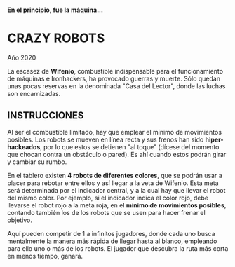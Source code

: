 #### En el principio, fue la máquina...

# CRAZY ROBOTS

Año 2020

La escasez de **Wifenio**, combustible indispensable para el funcionamiento de máquinas e Ironhackers, ha provocado guerras y muerte. Sólo quedan unas pocas reservas en la denominada "Casa del Lector", donde las luchas son encarnizadas. 

## INSTRUCCIONES
Al ser el combustible limitado, hay que emplear el mínimo de movimientos posibles. Los robots se mueven en línea recta y sus frenos han sido **hiper-hackeados**, por lo que estos se detienen "al toque" (dícese del momento que chocan contra un obstáculo o pared). Es ahí cuando estos podrán girar y cambiar su rumbo.

En el tablero existen **4 robots de diferentes colores**, que se podrán usar a placer para rebotar entre ellos y así llegar a la veta de Wifenio. Esta meta será determinada por el indicador central, y a la cual hay que llevar el robot del mismo color. Por ejemplo, si el indicador indica el color rojo, debe llevarse el robot rojo a la meta roja, en el **mínimo de movimientos posibles**, contando también los de los robots que se usen para hacer frenar el objetivo.

Aquí pueden competir de 1 a infinitos jugadores, donde cada uno busca mentalmente la manera más rápida de llegar hasta al blanco, empleando para ello uno o más de los robots. El jugador que descubra la ruta más corta en menos tiempo, ganará.